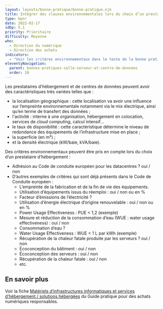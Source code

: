 ```yaml
---
layout: layouts/bonne-pratique/bonne-pratique.njk
title: Intégrer des clauses environnementales lors du choix d’un prestataire d’hébergement
type: bpnr
date: 2022-02-17
idbp: h.1
priority: Prioritaire
difficulty: Moyenne
who:
  - Direction du numérique
  - Direction des achats
indicators:
  - "Voir les critères environnementaux dans le texte de la bonne pratique"
eleventyNavigation:
  parent: bonnes-pratiques-salle-serveur-et-centre-de-donnees
  order: 10
---
```


Les prestataires d'hébergement et de centres de données peuvent avoir des caractéristiques très variées telles que :
* la localisation géographique : cette localisation va avoir une influence sur l’empreinte environnementale notamment via le mix électrique, ainsi qu’en terme de transfert des données ;
* l'activité : interne à une organisation, hébergement en colocation, services de _cloud computing_, calcul intensif...
* le taux de disponibilité : cette caractéristique détermine le niveau de redondance des équipements de l’infrastructure mise en place ;
* la superficie (en m²) ;
* et la densité électrique (kW/baie, kVA/baie).

Des critères environnementaux peuvent être pris en compte lors du choix d’un prestataire d’hébergement :
* Adhésion au Code de conduite européen pour les datacentres ? oui / non
* D’autres exemples de critères qui sont déjà présents dans le Code de Conduite européen :
  - L’empreinte de la fabrication et de la fin de vie des équipements.
  - Utilisation d’équipements issus du réemploi : oui / non ou en %
  - Facteur d’émissions de l’électricité ?
  - Utilisation d’énergie électrique d’origine renouvelable : oui / non ou en %
  - Power Usage Effectiveness : PUE < 1,2 (exemple)
  - Mesure et réduction de la consommation d’eau (WUE : water usage effectiveness) : oui / non
  - Consommation d’eau ?
  - Water Usage Effectiveness : WUE < 1 L par kWh (exemple)
  - Récupération de la chaleur fatale produite par les serveurs ? oui / non
  - Écoconception du bâtiment : oui / non
  - Écoconception des serveurs : oui / non
  - Récupération de la chaleur fatale : oui / non
  - etc.

## En savoir plus

Voir la fiche [Matériels d’infrastructures informatiques et services d’hébergement / solutions hébergées](https://ecoresponsable.numerique.gouv.fr/publications/guide-pratique-achats-numeriques-responsables/fiches-pratiques/hebergement/) du Guide pratique pour des achats numériques responsables.
